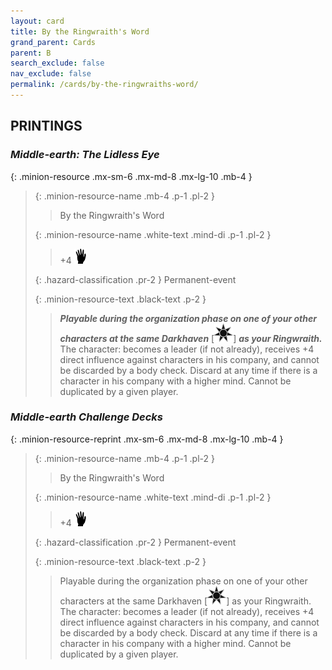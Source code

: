 ```yaml
---
layout: card
title: By the Ringwraith's Word
grand_parent: Cards
parent: B
search_exclude: false
nav_exclude: false
permalink: /cards/by-the-ringwraiths-word/
---
```


## PRINTINGS


### _Middle-earth: The Lidless Eye_

{: .minion-resource .mx-sm-6 .mx-md-8 .mx-lg-10 .mb-4 }
> {: .minion-resource-name .mb-4 .p-1 .pl-2 }
> > <div class="hazard-mp"></div>
> > <div class="card-name">By the Ringwraith's Word</div>
>
> {: .minion-resource-name .white-text .mind-di .p-1 .pl-2 }
> > +4 ![](/assets/images/di.svg)
>
> {: .hazard-classification .pr-2 }
> Permanent-event
>
> {: .minion-resource-text .black-text .p-2 }
> > ***Playable during the organization phase on one of your other characters at the same Darkhaven*** <nobr>[<img src="/assets/images/dark-haven.svg">]</nobr> ***as your Ringwraith.*** The character: becomes a leader (if not already), receives +4 direct influence against characters in his company, and cannot be discarded by a body check. Discard at any time if there is a character in his company with a higher mind. Cannot be duplicated by a given player.  
> 

### _Middle-earth Challenge Decks_

{: .minion-resource-reprint .mx-sm-6 .mx-md-8 .mx-lg-10 .mb-4 }
> {: .minion-resource-name .mb-4 .p-1 .pl-2 }
> > <div class="hazard-mp"></div>
> > <div class="card-name">By the Ringwraith's Word</div>
>
> {: .minion-resource-name .white-text .mind-di .p-1 .pl-2 }
> > +4 ![](/assets/images/di.svg)
>
> {: .hazard-classification .pr-2 }
> Permanent-event
>
> {: .minion-resource-text .black-text .p-2 }
> > Playable during the organization phase on one of your other characters at the same Darkhaven <nobr>[<img src="/assets/images/dark-haven.svg">]</nobr> as your Ringwraith. The character: becomes a leader (if not already), receives +4 direct influence against characters in his company, and cannot be discarded by a body check. Discard at any time if there is a character in his company with a higher mind. Cannot be duplicated by a given player.  
> 
